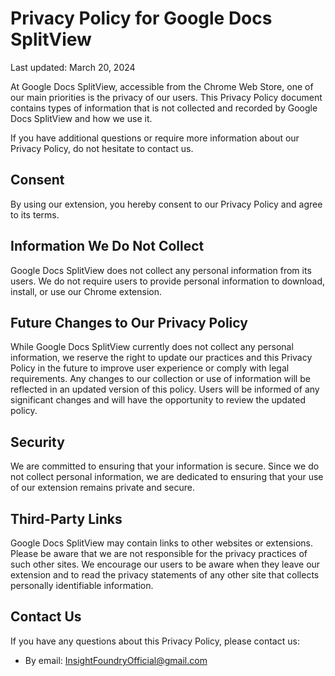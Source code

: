 # Privacy Policy for Google Docs SplitView

Last updated: March 20, 2024

At Google Docs SplitView, accessible from the Chrome Web Store, one of our main priorities is the privacy of our users. This Privacy Policy document contains types of information that is not collected and recorded by Google Docs SplitView and how we use it.

If you have additional questions or require more information about our Privacy Policy, do not hesitate to contact us.

## Consent

By using our extension, you hereby consent to our Privacy Policy and agree to its terms.

## Information We Do Not Collect

Google Docs SplitView does not collect any personal information from its users. We do not require users to provide personal information to download, install, or use our Chrome extension. 

## Future Changes to Our Privacy Policy

While Google Docs SplitView currently does not collect any personal information, we reserve the right to update our practices and this Privacy Policy in the future to improve user experience or comply with legal requirements. Any changes to our collection or use of information will be reflected in an updated version of this policy. Users will be informed of any significant changes and will have the opportunity to review the updated policy.

## Security

We are committed to ensuring that your information is secure. Since we do not collect personal information, we are dedicated to ensuring that your use of our extension remains private and secure.

## Third-Party Links

Google Docs SplitView may contain links to other websites or extensions. Please be aware that we are not responsible for the privacy practices of such other sites. We encourage our users to be aware when they leave our extension and to read the privacy statements of any other site that collects personally identifiable information.

## Contact Us

If you have any questions about this Privacy Policy, please contact us:
- By email: InsightFoundryOfficial@gmail.com
